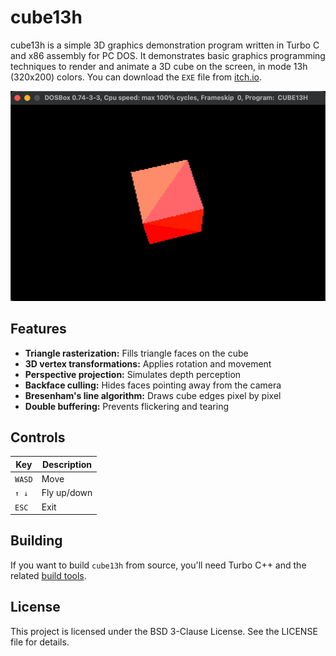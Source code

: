 # cube13h

cube13h is a simple 3D graphics demonstration program written in Turbo C and x86 assembly for PC DOS. It demonstrates basic graphics programming techniques to render and animate a 3D cube on the screen, in mode 13h (320x200) colors.
You can download the `EXE` file from [itch.io](https://xms0g.itch.io/cube13h).

<img src="IMG/cube13h.gif" alt="image" width="700" height="auto">

## Features
- **Triangle rasterization:** Fills triangle faces on the cube
- **3D vertex transformations:** Applies rotation and movement
- **Perspective projection:** Simulates depth perception
- **Backface culling:** Hides faces pointing away from the camera
- **Bresenham's line algorithm:** Draws cube edges pixel by pixel
- **Double buffering:** Prevents flickering and tearing

## Controls
| Key  | Description |
|------|-------------|
|`WASD`|Move         |
|`↑ ↓` |Fly up/down  |
|`ESC` |Exit         |

## Building
If you want to build `cube13h` from source, you'll need Turbo C++ and the related [build tools](https://github.com/ms0g/breakout/tree/main/TOOLS/tcpp). 

## License
This project is licensed under the BSD 3-Clause License. See the LICENSE file for details.
